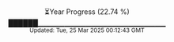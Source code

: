 <p align="center">
⏳Year Progress (22.74 %)<br>
██████▁▁▁▁▁▁▁▁▁▁▁▁▁▁▁▁▁▁▁▁▁▁▁▁ <br>
<sub>Updated: Tue, 25 Mar 2025 00:12:43 GMT</sub>
</p>

